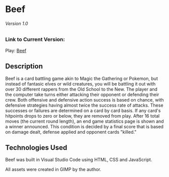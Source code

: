 # Beef
###### Version 1.0

### Link to Current Version:

Play: [Beef](https://yetifunk.github.io/beef/)

## Description

Beef is a card battling game akin to Magic the Gathering or Pokemon, but instead of fantasic elves or wild creatures, you will be battling it out with over 30 different rappers from the Old School to the New. The player and the computer take turns either attacking their opponent or defending their crew.  Both offensive and defensive action success is based on chance, with defensive strategies having almost twice the success rate of attacks. These successes or failures are determined on a card by card basis.  If any card's hitpoints drops to zero or below, they are removed from play.  After 16 total moves (the current round length), an end game statistics page is shown and a winner announced.  This condition is decided by a final score that is based on damage dealt, defense applied and opponent cards "killed."

## Technologies Used

Beef was built in Visual Studio Code using HTML, CSS and JavaScript.

All assets were created in GIMP by the author.

